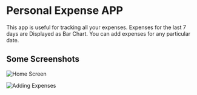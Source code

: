 # Personal Expense APP

This app is useful for tracking all your expenses. Expenses for the last 7 days are Displayed as Bar Chart. You can add expenses for any particular date.



## Some Screenshots

![Home Screen](https://user-images.githubusercontent.com/47714049/166437214-0a5a308a-2010-4a6b-8e6e-a3f2f646a5c2.png)



![Adding Expenses](https://user-images.githubusercontent.com/47714049/166449716-5636ad57-4154-4ea8-90de-405861512f80.png)
